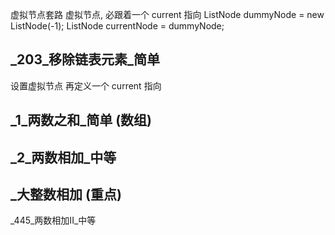 虚拟节点套路
虚拟节点, 必跟着一个 current 指向
ListNode dummyNode = new ListNode(-1);
ListNode currentNode = dummyNode;




## _203_移除链表元素_简单

设置虚拟节点
再定义一个 current 指向


## _1_两数之和_简单 (数组)

## _2_两数相加_中等
## _大整数相加 (重点)

_445_两数相加II_中等



